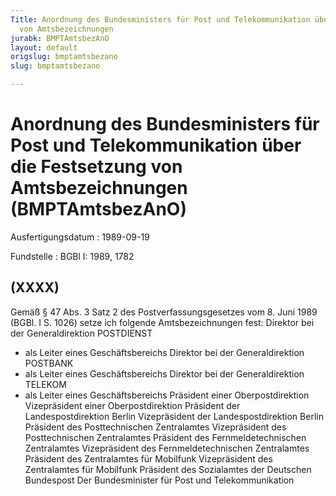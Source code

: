 ```yaml
---
Title: Anordnung des Bundesministers für Post und Telekommunikation über die Festsetzung
  von Amtsbezeichnungen
jurabk: BMPTAmtsbezAnO
layout: default
origslug: bmptamtsbezano
slug: bmptamtsbezano

---
```


# Anordnung des Bundesministers für Post und Telekommunikation über die Festsetzung von Amtsbezeichnungen (BMPTAmtsbezAnO)

Ausfertigungsdatum
:   1989-09-19

Fundstelle
:   BGBl I: 1989, 1782



## (XXXX)

Gemäß § 47 Abs. 3 Satz 2 des Postverfassungsgesetzes vom 8. Juni 1989
(BGBl. I S. 1026) setze ich folgende Amtsbezeichnungen fest:
Direktor bei der Generaldirektion POSTDIENST
- als Leiter eines Geschäftsbereichs
Direktor bei der Generaldirektion POSTBANK
- als Leiter eines Geschäftsbereichs
Direktor bei der Generaldirektion TELEKOM
- als Leiter eines Geschäftsbereichs
Präsident einer Oberpostdirektion
Vizepräsident einer Oberpostdirektion
Präsident der Landespostdirektion Berlin
Vizepräsident der Landespostdirektion Berlin
Präsident des Posttechnischen Zentralamtes
Vizepräsident des Posttechnischen Zentralamtes
Präsident des Fernmeldetechnischen Zentralamtes
Vizepräsident des Fernmeldetechnischen Zentralamtes
Präsident des Zentralamtes für Mobilfunk
Vizepräsident des Zentralamtes für Mobilfunk
Präsident des Sozialamtes der Deutschen Bundespost
Der Bundesminister für Post und Telekommunikation

